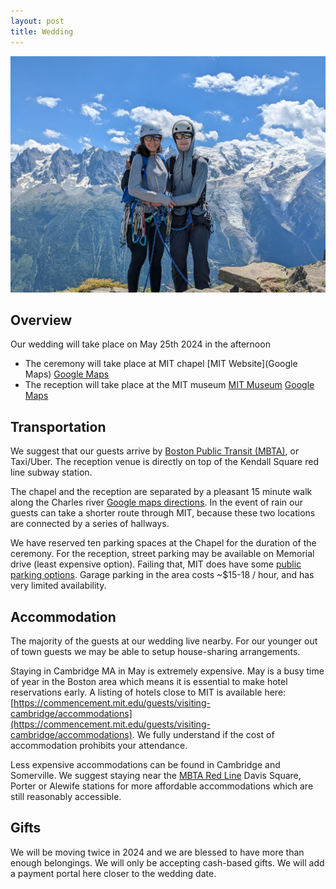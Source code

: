 ```yaml
---
layout: post
title: Wedding 
---
```


![](img/main_picture.jpg)

## Overview 

Our wedding will take place on May 25th 2024 in the afternoon

* The ceremony will take place at MIT chapel [MIT Website](Google Maps) [Google Maps](https://maps.app.goo.gl/xRdoz4kD7amgpMMJ8)
* The reception will take place at the MIT museum [MIT Museum](https://mitmuseum.mit.edu/) [Google Maps](https://maps.app.goo.gl/asSMSx7WSqyuaUDC9)

## Transportation

We suggest that our guests arrive by [Boston Public Transit (MBTA)](https://cdn.mbta.com/sites/default/files/2022-12/2022-12-12-subway-map-v37f.pdf), or Taxi/Uber. The reception venue is directly on top of the Kendall Square red line subway station. 

The chapel and the reception are separated by a pleasant 15 minute walk along the Charles river [Google maps directions](https://www.google.com/maps/dir/MIT+Chapel,+48+Massachusetts+Ave,+Cambridge,+MA+02139,+United+States/MIT+Museum,+Gambrill+Center,+314+Main+St,+Cambridge,+MA+02142,+United+States/@42.3611752,-71.11131,14z/data=!4m14!4m13!1m5!1m1!1s0x89e37a0081ab0b7d:0xfd6b535be007b424!2m2!1d-71.0941349!2d42.3583155!1m5!1m1!1s0x89e37754d18b40ef:0xcba82b413cc2736d!2m2!1d-71.0863641!2d42.362114!3e2?entry=ttu). In the event of rain our guests can take a shorter route through MIT, because these two locations are connected by a series of hallways. 

We have reserved ten parking spaces at the Chapel for the duration of the ceremony. For the reception, street parking may be available on Memorial drive (least expensive option). Failing that, MIT does have some [public parking options](https://web.mit.edu/facilities/transportation/parking/visitors/public_parking.html). Garage parking in the area costs ~$15-18 / hour, and has very limited availability.

## Accommodation  

The majority of the guests at our wedding live nearby. For our younger out of town guests we may be able to setup house-sharing arrangements. 

Staying in Cambridge MA in May is extremely expensive. May is a busy time of year in the Boston area which means it is essential to make hotel reservations early. A listing of hotels close to MIT is available here: [https://commencement.mit.edu/guests/visiting-cambridge/accommodations](https://commencement.mit.edu/guests/visiting-cambridge/accommodations). We fully understand if the cost of accommodation prohibits your attendance.

Less expensive accommodations can be found in Cambridge and Somerville. We suggest staying near the [MBTA Red Line](https://cdn.mbta.com/sites/default/files/2022-12/2022-12-12-subway-map-v37f.pdf) Davis Square, Porter or Alewife stations for more affordable accommodations which are still reasonably accessible. 

## Gifts

We will be moving twice in 2024 and we are blessed to have more than enough belongings. We will only be accepting cash-based gifts. We will add a payment portal here closer to the wedding date.
